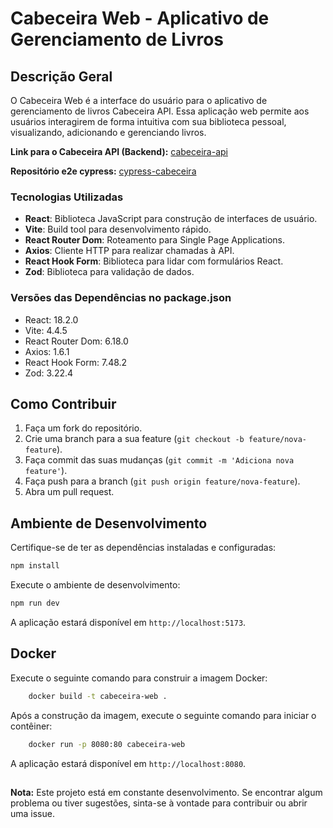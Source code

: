 # Cabeceira Web - Aplicativo de Gerenciamento de Livros

## Descrição Geral

O Cabeceira Web é a interface do usuário para o aplicativo de gerenciamento de livros Cabeceira API. Essa aplicação web permite aos usuários interagirem de forma intuitiva com sua biblioteca pessoal, visualizando, adicionando e gerenciando livros.

**Link para o Cabeceira API (Backend):** [cabeceira-api](https://github.com/nlperri/cabeceira-api)

**Repositório e2e cypress:** [cypress-cabeceira](https://github.com/JoaoVitorSantDrade/cypress-cabeceira)

### Tecnologias Utilizadas

- **React**: Biblioteca JavaScript para construção de interfaces de usuário.
- **Vite**: Build tool para desenvolvimento rápido.
- **React Router Dom**: Roteamento para Single Page Applications.
- **Axios**: Cliente HTTP para realizar chamadas à API.
- **React Hook Form**: Biblioteca para lidar com formulários React.
- **Zod**: Biblioteca para validação de dados.

### Versões das Dependências no package.json

- React: 18.2.0
- Vite: 4.4.5
- React Router Dom: 6.18.0
- Axios: 1.6.1
- React Hook Form: 7.48.2
- Zod: 3.22.4

## Como Contribuir

1. Faça um fork do repositório.
2. Crie uma branch para a sua feature (`git checkout -b feature/nova-feature`).
3. Faça commit das suas mudanças (`git commit -m 'Adiciona nova feature'`).
4. Faça push para a branch (`git push origin feature/nova-feature`).
5. Abra um pull request.

## Ambiente de Desenvolvimento

Certifique-se de ter as dependências instaladas e configuradas:

```bash
npm install
```

Execute o ambiente de desenvolvimento:

```bash
npm run dev
```

A aplicação estará disponível em `http://localhost:5173`.

## Docker

Execute o seguinte comando para construir a imagem Docker:
```bash
    docker build -t cabeceira-web .
```

Após a construção da imagem, execute o seguinte comando para iniciar o contêiner:

```bash
    docker run -p 8080:80 cabeceira-web
```


A aplicação estará disponível em `http://localhost:8080`.

## 

**Nota:** Este projeto está em constante desenvolvimento. Se encontrar algum problema ou tiver sugestões, sinta-se à vontade para contribuir ou abrir uma issue.


